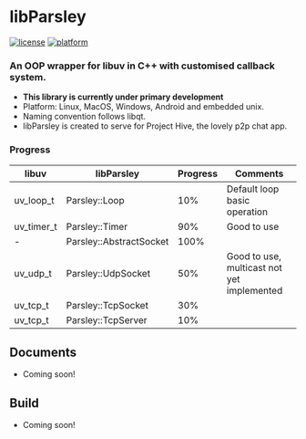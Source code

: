 # libParsley
[![license](https://img.shields.io/github/license/ultrasilicon/libParsley.svg)](https://github.com/ultrasilicon/libParsley/blob/master/LICENSE)
[![platform](https://img.shields.io/badge/Platform-desktop%20%7C%20mobile-ff69b4.svg?style=flat)](http://doc.qt.io/qt-5/supported-platforms.html)
### An OOP wrapper for libuv in C++ with customised callback system. 
* **This library is currently under primary development**
* Platform: Linux, MacOS, Windows, Android and embedded unix.
* Naming convention follows libqt.
* libParsley is created to serve for Project Hive, the lovely p2p chat app.
### Progress

libuv | libParsley | Progress | Comments
------- | ------- | ------- | ------- 
uv_loop_t | Parsley::Loop | 10% | Default loop basic operation
uv_timer_t | Parsley::Timer | 90% | Good to use
\- | Parsley::AbstractSocket | 100% |
uv_udp_t | Parsley::UdpSocket | 50% | Good to use, multicast not yet implemented
uv_tcp_t | Parsley::TcpSocket | 30% |
uv_tcp_t | Parsley::TcpServer | 10% |


## Documents
* Coming soon!

## Build
* Coming soon!


